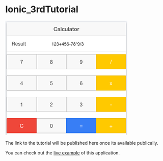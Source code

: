 # Ionic_3rdTutorial 

![](Calculator.png)

The link to the tutorial will be published here once its available publically.

You can check out the [live example](http://nikola-dev.com/IonicCalculator/mobile.html) of this application.

